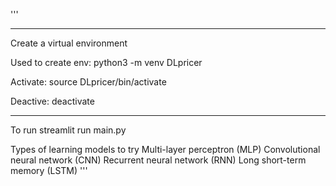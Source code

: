 '''
****
Create a virtual environment

Used to create env:
python3 -m venv DLpricer

Activate:
source DLpricer/bin/activate

Deactive:
deactivate


***

To run
streamlit run main.py

Types of learning models to try
Multi-layer perceptron (MLP)
Convolutional neural network (CNN) 
Recurrent neural network (RNN)
Long short-term memory (LSTM)
'''